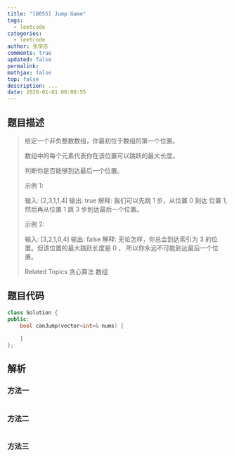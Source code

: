 ```yaml
---
title: "[0055] Jump Game"
tags:
  - leetcode
categories:
  - leetcode
author: 张学志
comments: true
updated: false
permalink:
mathjax: false
top: false
description: ...
date: 2020-01-01 00:00:55
---
```


## 题目描述

> 给定一个非负整数数组，你最初位于数组的第一个位置。 
> 
> 数组中的每个元素代表你在该位置可以跳跃的最大长度。 
> 
> 判断你是否能够到达最后一个位置。 
> 
> 示例 1: 
> 
> 输入: [2,3,1,1,4]
> 输出: true
> 解释: 我们可以先跳 1 步，从位置 0 到达 位置 1, 然后再从位置 1 跳 3 步到达最后一个位置。
> 
> 
> 示例 2: 
> 
> 输入: [3,2,1,0,4]
> 输出: false
> 解释: 无论怎样，你总会到达索引为 3 的位置。但该位置的最大跳跃长度是 0 ， 所以你永远不可能到达最后一个位置。
> 
> Related Topics 贪心算法 数组

## 题目代码

```cpp
class Solution {
public:
    bool canJump(vector<int>& nums) {
        
    }
};
```

## 解析

### 方法一

```cpp

```

### 方法二

```cpp

```

### 方法三

```cpp

```

